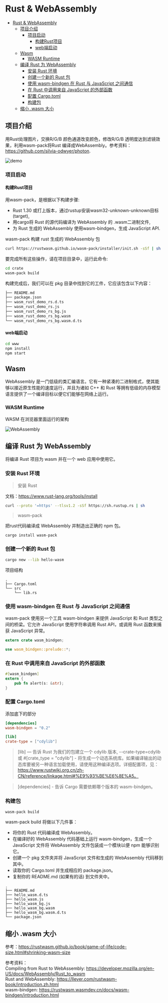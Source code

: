# Rust & WebAssembly

- [Rust \& WebAssembly](#rust--webassembly)
  - [项目介绍](#项目介绍)
    - [项目启动](#项目启动)
      - [构建Rust项目](#构建rust项目)
      - [web端启动](#web端启动)
  - [Wasm](#wasm)
    - [WASM Runtime](#wasm-runtime)
  - [编译 Rust 为 WebAssembly](#编译-rust-为-webassembly)
    - [安装 Rust 环境](#安装-rust-环境)
    - [创建一个新的 Rust 包](#创建一个新的-rust-包)
    - [使用 wasm-bindgen 在 Rust 与 JavaScript 之间通信](#使用-wasm-bindgen-在-rust-与-javascript-之间通信)
    - [在 Rust 中调用来自 JavaScript 的外部函数](#在-rust-中调用来自-javascript-的外部函数)
    - [配置 Cargo.toml](#配置-cargotoml)
    - [构建包](#构建包)
  - [缩小 .wasm 大小](#缩小-wasm-大小)

## 项目介绍

用Rust处理图片，交换R/G/B 颜色通道改变颜色，修改R/G/B 透明度达到滤镜效果，利用wasm-pack将Rust 编译成WebAssembly。参考资料：https://github.com/silvia-odwyer/photon.

![demo](./images/1.jpg)

### 项目启动

#### 构建Rust项目

用wasm-pack，是根据以下构建步骤:

- Rust 1.30 或打上版本，通过rustup安装wasm32-unknown-unknown目标(target),
- 用cargo将 Rust 的源代码编译为 WebAssembly 的 .wasm二进制文件,
- 为 Rust 生成的 WebAssembly 使用wasm-bindgen，生成 JavaScript API.
  
wasm-pack 构建 rust 生成的 WebAssembly 包

```bash
curl https://rustwasm.github.io/wasm-pack/installer/init.sh -sSf | sh
```

要完成所有这些操作，请在项目目录中，运行此命令:

```bash
cd crate
wasm-pack build
```

构建完成后，我们可以在 pkg 目录中找到它的工件，它应该包含以下内容：

```bash
├── README.md
├── package.json
├── wasm_rust_demo_rs.d.ts
├── wasm_rust_demo_rs.js
├── wasm_rust_demo_rs_bg.js
├── wasm_rust_demo_rs_bg.wasm
└── wasm_rust_demo_rs_bg.wasm.d.ts
```

#### web端启动

```bash
cd www
npm install
npm start
```

## Wasm

WebAssembly 是一门低级的类汇编语言。它有一种紧凑的二进制格式，使其能够以接近原生性能的速度运行，并且为诸如 C++ 和 Rust 等拥有低级的内存模型语言提供了一个编译目标以便它们能够在网络上运行。

### WASM Runtime

WASM 在浏览器里面运行的架构

![WebAssembly](./images/wasm1.png)

## 编译 Rust 为 WebAssembly

将编译 Rust 项目为 wasm 并在一个 web 应用中使用它。

### 安装 Rust 环境

> 安装 Rust

文档：https://www.rust-lang.org/tools/install

```bash
curl --proto '=https' --tlsv1.2 -sSf https://sh.rustup.rs | sh
```

> wasm-pack

把rust代码编译成 WebAssembly 并制造出正确的 npm 包。

```bash
cargo install wasm-pack
```

### 创建一个新的 Rust 包

```bash
cargo new --lib hello-wasm
```

项目结构

```text
.
├── Cargo.toml
└── src
    └── lib.rs
```

### 使用 wasm-bindgen 在 Rust 与 JavaScript 之间通信

wasm-pack 使用另一个工具 wasm-bindgen 来提供 JavaScript 和 Rust 类型之间的桥梁。它允许 JavaScript 使用字符串调用 Rust API，或调用 Rust 函数来捕获 JavaScript 异常。

```rust
extern crate wasm_bindgen;

use wasm_bindgen::prelude::*;
```

### 在 Rust 中调用来自 JavaScript 的外部函数

```rust
#[wasm_bindgen]
extern {
    pub fn alert(s: &str);
}
```

### 配置 Cargo.toml

添加底下的部分

```toml
[dependencies]
wasm-bindgen = "0.2"

[lib]
crate-type = ["cdylib"]
```

> [lib] — 告诉 Rust 为我们的包建立一个 cdylib 版本, --crate-type=cdylib 或 #[crate_type = "cdylib"] - 将生成一个动态系统库。如果编译输出的动态库要被另一种语言加载使用，请使用这种编译选项。详细配置项，见：https://www.rustwiki.org.cn/zh-CN/reference/linkage.html#%E9%93%BE%E6%8E%A5。

> [dependencies] - 告诉 Cargo 需要依赖哪个版本的 wasm-bindgen。  

### 构建包

```bash
wasm-pack build
```

wasm-pack build 将做以下几件事：

- 将你的 Rust 代码编译成 WebAssembly。
- 在编译好的 WebAssembly 代码基础上运行 wasm-bindgen，生成一个 JavaScript 文件将 WebAssembly 文件包装成一个模块以便 npm 能够识别它。
- 创建一个 pkg 文件夹并将 JavaScript 文件和生成的 WebAssembly 代码移到其中。
- 读取你的 Cargo.toml 并生成相应的 package.json。
- 复制你的 README.md (如果有的话) 到文件夹中。

```text
.
├── README.md
├── hello_wasm.d.ts
├── hello_wasm.js
├── hello_wasm_bg.js
├── hello_wasm_bg.wasm
├── hello_wasm_bg.wasm.d.ts
└── package.json
```

## 缩小 .wasm 大小

参考：https://rustwasm.github.io/book/game-of-life/code-size.html#shrinking-wasm-size






参考资料：  
Compiling from Rust to WebAssembly: https://developer.mozilla.org/en-US/docs/WebAssembly/Rust_to_wasm  
Rust and WebAssembly: https://llever.com/rustwasm-book/introduction.zh.html  
wasm-bindgen: https://rustwasm.wasmdev.cn/docs/wasm-bindgen/introduction.html

